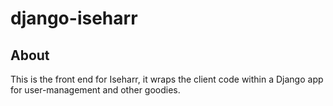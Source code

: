 django-iseharr
==============

About
-----

This is the front end for Iseharr, it wraps the client code within a Django app for user-management and other
goodies.